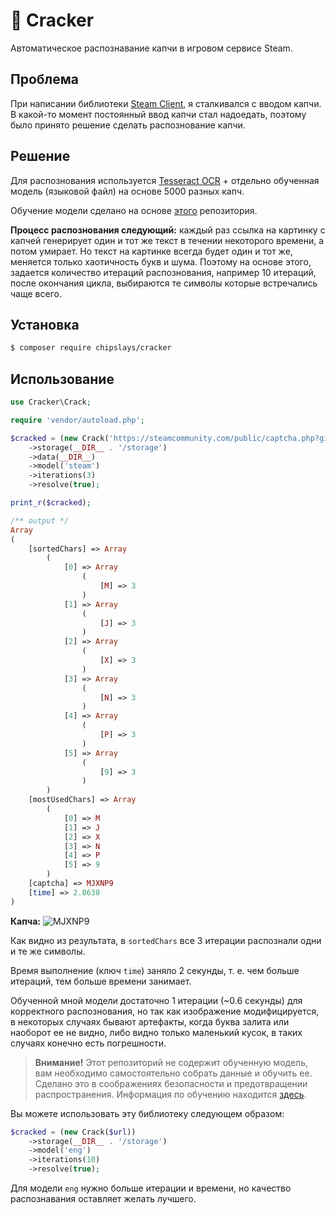 # 🍪 Cracker

Автоматическое распознавание капчи в игровом сервисе Steam.

## Проблема

При написании библиотеки [Steam Client](https://github.com/chipslays/steam-client), я сталкивался с вводом капчи. В какой-то момент постоянный ввод капчи стал надоедать, поэтому было принято решение сделать распознование капчи.

## Решение

Для распознования используется [Tesseract OCR](https://github.com/tesseract-ocr/tesseract) + отдельно обученная модель (языковой файл) на основе 5000 разных капч. 

Обучение модели сделано на основе [этого](https://github.com/guiem/train-tesseract) репозитория. 

**Процесс распознования следующий:** каждый раз ссылка на картинку с капчей генерирует один и тот же текст в течении некоторого времени, а потом умирает. Но текст на картинке всегда будет один и тот же, меняется только хаотичность букв и шума. Поэтому на основе этого, задается количество итераций распознования, например 10 итераций, после окончания цикла, выбираются те символы которые встречались чаще всего.

## Установка

```bash
$ composer require chipslays/cracker
```

## Использование

```php
use Cracker\Crack;

require 'vendor/autoload.php';

$cracked = (new Crack('https://steamcommunity.com/public/captcha.php?gid=387475048XXXXXXXXXXXXXXXX'))
    ->storage(__DIR__ . '/storage')
    ->data(__DIR__)
    ->model('steam')
    ->iterations(3)
    ->resolve(true);

print_r($cracked);

/** output */
Array
(
    [sortedChars] => Array
        (
            [0] => Array
                (
                    [M] => 3
                )
            [1] => Array
                (
                    [J] => 3
                )
            [2] => Array
                (
                    [X] => 3
                )
            [3] => Array
                (
                    [N] => 3
                )
            [4] => Array
                (
                    [P] => 3
                )
            [5] => Array
                (
                    [9] => 3
                )
        )
    [mostUsedChars] => Array
        (
            [0] => M
            [1] => J
            [2] => X
            [3] => N
            [4] => P
            [5] => 9
        )
    [captcha] => MJXNP9
    [time] => 2.0638
)
```

**Капча:** ![MJXNP9](https://raw.githubusercontent.com/chipslays/cracker/master/.github/captcha.png)

Как видно из результата, в `sortedChars` все 3 итерации распознали одни и те же символы.

Время выполнение (ключ `time`) заняло 2 секунды, т. е. чем больше итераций, тем больше времени занимает. 

Обученной мной модели достаточно 1 итерации (~0.6 секунды) для корректного распознования, но так как изображение модифицируется, в некоторых случаях бывают артефакты, когда буква залита или наоборот ее не видно, либо видно только маленький кусок, в таких случаях конечно есть погрешности.

> **Внимание!** Этот репозиторий не содержит обученную модель, вам необходимо самостоятельно собрать данные и обучить ее. Сделано это в соображениях безопасности и предотвращении распространения. Информация по обучению находится [здесь](https://tesseract-ocr.github.io/tessdoc/TrainingTesseract-4.00.html).

Вы можете использовать эту библиотеку следующем образом:

```php
$cracked = (new Crack($url))
    ->storage(__DIR__ . '/storage')
    ->model('eng')
    ->iterations(10)
    ->resolve(true);
```

Для модели `eng` нужно больше итерации и времени, но качество распознавания оставляет желать лучшего.






